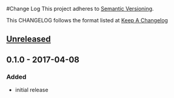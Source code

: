 #Change Log
This project adheres to [Semantic Versioning](http://semver.org/).

This CHANGELOG follows the format listed at [Keep A Changelog](http://keepachangelog.com/)

## [Unreleased]

## 0.1.0 - 2017-04-08
### Added
- initial release

[Unreleased]: https://github.com/sensu-plugins/sensu-plugins-disk-checks/compare/0.1.0...HEAD
